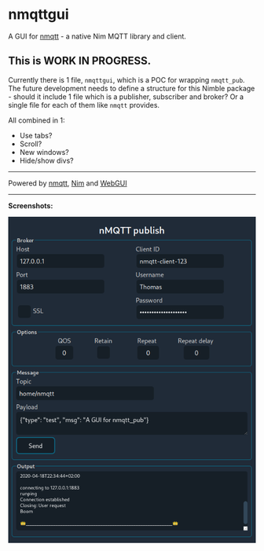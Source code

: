 # nmqttgui

A GUI for [nmqtt](https://github.com/zevv/nmqtt) - a native Nim MQTT library and client.

## This is WORK IN PROGRESS.


Currently there is 1 file, `nmqttgui`, which is a POC for wrapping `nmqtt_pub`.
The future development needs to define a structure for this Nimble package -
should it include 1 file which is a publisher, subscriber and broker? Or a
single file for each of them like `nmqtt` provides.

All combined in 1:
* Use tabs?
* Scroll?
* New windows?
* Hide/show divs?

____


Powered by [nmqtt](https://github.com/zevv/nmqtt), [Nim](http://nim-lang.org) and [WebGUI](https://juancarlospaco.github.io/webgui)

____

**Screenshots:**

![Main](private/screenshot1.png)

